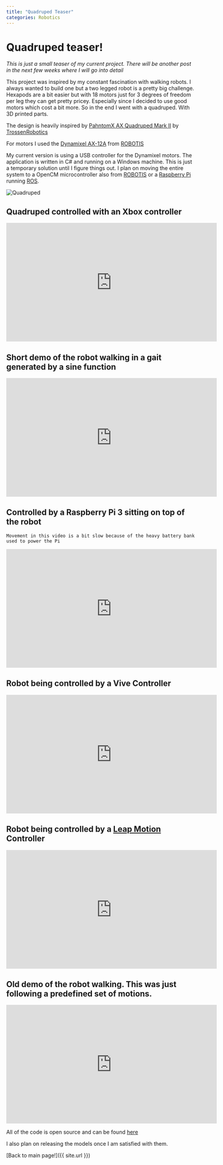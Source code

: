 ```yaml
---
title: "Quadruped Teaser"
categories: Robotics
---
```


# Quadruped teaser!

_This is just a small teaser of my current project. There will be another post in the next few weeks where I will go into detail_

This project was inspired by my constant fascination with walking robots. I always wanted to build one but a two legged robot is a pretty big challenge. Hexapods are a bit easier but with 18 motors just for 3 degrees of freedom per leg they can get pretty pricey. Especially since I decided to use good motors which cost a bit more. So in the end I went with a quadruped. With 3D printed parts.

The design is heavily inspired by [PahntomX AX Quadruped Mark II](http://www.trossenrobotics.com/p/PhantomX-AX-12-Quadruped.aspx) by [TrossenRobotics](http://www.trossenrobotics.com/)

For motors I used the [Dynamixel AX-12A](http://www.robotis.us/ax-12a/) from [ROBOTIS][1]

My current version is using a USB controller for the Dynamixel motors. The application is written in C# and running on a Windows machine. This is just a temporary solution until I figure things out. I plan on moving the entire system to a OpenCM microcontroller also from [ROBOTIS][1] or a [Raspberry Pi](https://www.raspberrypi.org/) running [ROS](http://www.ros.org/).

![Quadruped]({{site.url}}/images/PrivateProjects/quadruped_simple_image.jpg)

## Quadruped controlled with an Xbox controller

<iframe width="560" height="315" src="https://www.youtube.com/embed/DRt5kPq_FkQ" frameborder="0" allowfullscreen></iframe>

## Short demo of the robot walking in a gait generated by a sine function

<iframe width="560" height="315" src="https://www.youtube.com/embed/A0_89ODIW2Q" frameborder="0" allowfullscreen></iframe>

## Controlled by a Raspberry Pi 3 sitting on top of the robot

`Movement in this video is a bit slow because of the heavy battery bank used to power the Pi`

<iframe width="560" height="315" src="https://www.youtube.com/embed/oJVYH1aEE_Q" frameborder="0" allowfullscreen></iframe>

## Robot being controlled by a Vive Controller

<iframe width="560" height="315" src="https://www.youtube.com/embed/AjRtbsR_hW8" frameborder="0" allowfullscreen></iframe>

## Robot being controlled by a [Leap Motion](https://www.leapmotion.com/) Controller

<iframe width="560" height="315" src="https://www.youtube.com/embed/XQNM-JmyYfI" frameborder="0" allowfullscreen></iframe>

## Old demo of the robot walking. This was just following a predefined set of motions.

<iframe width="560" height="315" src="https://www.youtube.com/embed/n6QkdBZH_nw" frameborder="0" allowfullscreen></iframe>

All of the code is open source and can be found [here](https://github.com/dmweis/DynamixelServo)

I also plan on releasing the models once I am satisfied with them.

[Back to main page!]({{ site.url }})

[1]:http://www.robotis.us/
